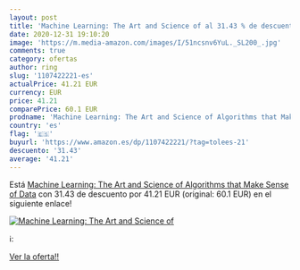 ```yaml
---
layout: post
title: 'Machine Learning: The Art and Science of al 31.43 % de descuento'
date: 2020-12-31 19:10:20
image: 'https://m.media-amazon.com/images/I/51ncsnv6YuL._SL200_.jpg'
comments: true
category: ofertas
author: ring
slug: '1107422221-es'
actualPrice: 41.21 EUR
currency: EUR
price: 41.21
comparePrice: 60.1 EUR
prodname: 'Machine Learning: The Art and Science of Algorithms that Make Sense of Data'
country: 'es'
flag: '🇪🇸'
buyurl: 'https://www.amazon.es/dp/1107422221/?tag=tolees-21'
descuento: '31.43'
average: '41.21'
---
```


Está [Machine Learning: The Art and Science of Algorithms that Make Sense of Data](https://www.amazon.es/dp/1107422221/?tag=tolees-21) con 31.43 de descuento por 41.21 EUR (original: 60.1 EUR) en el siguiente enlace!

[![Machine Learning: The Art and Science of](https://m.media-amazon.com/images/I/51ncsnv6YuL._SL200_.jpg)](https://www.amazon.es/dp/1107422221/?tag=tolees-21)

ℹ️:


[Ver la oferta!!](https://www.amazon.es/dp/1107422221/?tag=tolees-21)
